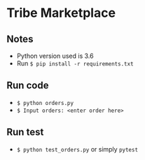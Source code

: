 # Tribe Marketplace #

## Notes
* Python version used is 3.6
* Run `$ pip install -r requirements.txt`

## Run code
* `$ python orders.py`
* `$ Input orders: <enter order here>`

## Run test
* `$ python test_orders.py` or simply `pytest`
